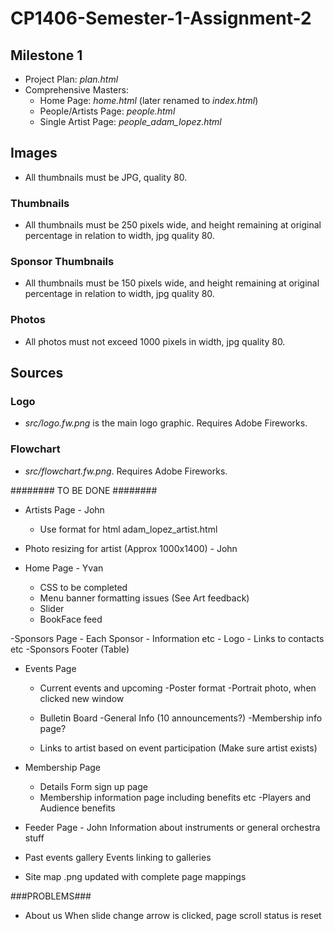 # CP1406-Semester-1-Assignment-2

## Milestone 1
 * Project Plan: *plan.html*
 * Comprehensive Masters:
   * Home Page: *home.html* (later renamed to *index.html*)
   * People/Artists Page: *people.html*
   * Single Artist Page: *people_adam_lopez.html*

## Images
 * All thumbnails must be JPG, quality 80.

### Thumbnails
 * All thumbnails must be 250 pixels wide, and height remaining at original percentage in relation to width, jpg quality 80.

### Sponsor Thumbnails
 * All thumbnails must be 150 pixels wide, and height remaining at original percentage in relation to width, jpg quality 80.

### Photos
 * All photos must not exceed 1000 pixels in width, jpg quality 80.

## Sources

### Logo
 * *src/logo.fw.png* is the main logo graphic. Requires Adobe Fireworks.

### Flowchart
 * *src/flowchart.fw.png*. Requires Adobe Fireworks.

######## TO BE DONE ########

- Artists Page - John
	- Use format for html adam_lopez_artist.html

- Photo resizing for artist (Approx 1000x1400) - John

- Home Page - Yvan
	- CSS to be completed
	- Menu banner formatting issues (See Art feedback)
	- Slider
	- BookFace feed

-Sponsors Page
	- Each Sponsor
		- Information etc
		- Logo
		- Links to contacts etc
	-Sponsors Footer (Table)

- Events Page
	- Current events and upcoming
		-Poster format
		-Portrait photo, when clicked new window

	- Bulletin Board
		-General Info (10 announcements?)
		-Membership info page?

	- Links to artist based on event participation (Make sure artist exists)

- Membership Page
	- Details Form sign up page
	- Membership information page including benefits etc
		-Players and Audience benefits

- Feeder Page - John
	Information about instruments or general orchestra stuff

- Past events gallery
	Events linking to galleries

- Site map .png updated with complete page mappings

###PROBLEMS###

- About us
	When slide change arrow is clicked, page scroll status is reset

